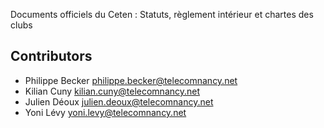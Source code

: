 Documents officiels du Ceten : Statuts, règlement intérieur et chartes des clubs

## Contributors
- Philippe Becker <philippe.becker@telecomnancy.net>
- Kilian Cuny <kilian.cuny@telecomnancy.net>
- Julien Déoux <julien.deoux@telecomnancy.net>
- Yoni Lévy <yoni.levy@telecomnancy.net>
